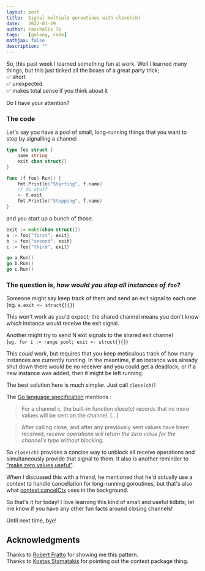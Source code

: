 ```yaml
---
layout: post
title:  Signal multiple goroutines with close(ch)
date:   2022-01-29
author: Paschalis Ts
tags:   [golang, code]
mathjax: false
description: ""
---
```


So, this past week I learned something fun at work. Well I learned many things, but this just ticked all the boxes of a great party trick;   
✅ short  
✅ unexpected  
✅ makes total sense if you think about it  

Do I have your attention?

### The code
Let's say you have a pool of small, long-running things that you want to stop by signalling a channel
```go
type foo struct {
	name string
	exit chan struct{}
}

func (f foo) Run() {
	fmt.Println("Starting", f.name)
	// do stuff
	<- f.exit
	fmt.Println("Stopping", f.name)
}
```

and you start up a bunch of those.
```go 
exit := make(chan struct{})
a := foo{"first", exit}
b := foo{"second", exit}
c := foo{"third", exit}

go a.Run()
go b.Run()
go c.Run()
```

### The question is, _how would you stop all instances of `foo`?_

Someone might say keep track of them and send an exit signal to each one  
(eg. `a.exit <- struct{}{}`)

This won't work as you'd expect; the shared channel means you don't know _which_ instance would receive the exit signal.

Another might try to send N exit signals to the shared exit channel  
(`eg. for i := range pool; exit <- struct{}{}`)

This _could_ work, but requires that you keep meticulous track of how many instances are currently running. In the meantime, if an instance was already shut down there would be no receiver and you could get a deadlock; or if a new instance was added, then it might be left running.

The best solution here is much simpler. Just call `close(ch)`!

The [Go language specification](https://go.dev/ref/spec#Close) mentions : 

> For a channel c, the built-in function close(c) records that no more values will be sent on the channel. [...]

> After calling close, and after any previously sent values have been received, _receive operations will return the zero value for the channel's type without blocking._

So `close(ch)` provides a concise way to unblock all receive operations and simultaneously provide that signal to them. It also is another reminder to ["make zero values useful"](https://dave.cheney.net/2013/01/19/what-is-the-zero-value-and-why-is-it-useful).

When I discussed this with a friend, he mentioned that he'd actually use a context to handle cancellation for long-running goroutines, but that's also what [context.cancelCtx](https://github.com/golang/go/blob/release-branch.go1.17/src/context/context.go#L411) uses in the background.

So that's it for today! I love learning this kind of small and useful tidbits; let me know if you have any other fun facts around closing channels!

Until next time, bye!



## Acknowledgments
Thanks to [Robert Fratto](https://mobile.twitter.com/robertfratto) for showing me this pattern.  
Thanks to [Kostas Stamatakis](https://mobile.twitter.com/moukoublen) for pointing out the context package thing.

